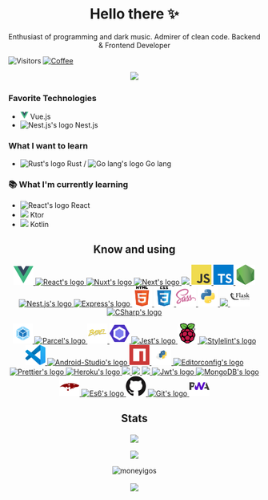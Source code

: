 <h1 align="center">Hello there ✨</h1>

<p align="center">
  Enthusiast of programming and dark music. Admirer of clean code. Backend & Frontend Developer 
  
![Visitors](https://komarev.com/ghpvc/?username=MoneyIgos) [![Coffee](https://badgen.net/badge/Buy%20Me/A%20Coffee/purple?icon=kofi)](https://www.buymeacoffee.com/mnigos)

</p>


<p align="center">
    <img src="https://github-profile-trophy.vercel.app/?username=Mnigos&theme=onedark">
</p>

### Favorite Technologies
  *  <img width="16" src="https://raw.githubusercontent.com/github/explore/master/topics/vue/vue.png" alt="Vue's logo" /> Vue.js
  *  <img width="16" src="https://seeklogo.com/images/N/nestjs-logo-09342F76C0-seeklogo.com.png" alt="Nest.js's logo" /> Nest.js

### What I want to learn
  * <img src="https://external-content.duckduckgo.com/iu/?u=http%3A%2F%2Frust-lang.org%2Flogos%2Frust-logo-512x512-blk.png&f=1&nofb=1" width="16" alt="Rust's logo"/> Rust / <img src="https://upload.wikimedia.org/wikipedia/commons/thumb/0/05/Go_Logo_Blue.svg/1200px-Go_Logo_Blue.svg.png" width="24" alt="Go lang's logo" /> Go lang

### 📚 What I'm currently learning
* <img src="https://sujanbyanjankar.com.np/wp-content/uploads/2019/01/React.js_logo-512.png" width="16" alt="React's logo" /> React
* <img src="https://external-content.duckduckgo.com/iu/?u=https%3A%2F%2Fwww.scottbrady91.com%2Fimg%2Flogos%2Fktor.png&f=1&nofb=1" width="16"/> Ktor
* <img src="https://external-content.duckduckgo.com/iu/?u=https%3A%2F%2Fapppresser.com%2Fwp-content%2Fuploads%2Fbb-plugin%2Fcache%2Fkotlin-logo-square.png&f=1&nofb=1" width="16"/> Kotlin

<h2 align="center">Know and using</h2>

<p align="center">
  <a title="Vue" href="http://vuejs.org/">
      <img width="40" src="https://raw.githubusercontent.com/github/explore/master/topics/vue/vue.png" alt="Vue's logo" />
  </a>
  
  <a title="React" href="https://reactjs.org/">
  <img src="https://sujanbyanjankar.com.np/wp-content/uploads/2019/01/React.js_logo-512.png" width="40" alt="React's logo" />
  </a>

  <a title="Nuxt" href="https://nuxtjs.org/">
      <img width="40" src="https://avatars3.githubusercontent.com/u/23360933?s=280&v=4" alt="Nuxt's logo" />
  </a>

  <a title="Next" href="https://nextjs.org/">
    <img width="40" src="https://cdn.worldvectorlogo.com/logos/nextjs-3.svg" alt="Next's logo" />
  </a>
  
  <a title="Vuetify" href="https://vuetifyjs.com">
    <img height="40" src ="https://seeklogo.com/images/V/vuetify-logo-3BCF73C928-seeklogo.com.png" />
  </a>

  <a title="Javascript" href="https://developer.mozilla.org/en-US/docs/Web/JavaScript">
    <img width="40" src="https://raw.githubusercontent.com/github/explore/master/topics/javascript/javascript.png" alt="Javascript's logo" />
  </a>
  
  <a title="Typescript" href="https://www.typescriptlang.org/">
    <img width="40" src="https://raw.githubusercontent.com/github/explore/master/topics/typescript/typescript.png" alt="Typescript's logo" />
  </a>
  
  <a title="Nodejs" href="https://nodejs.org/">
    <img width="40" src="https://raw.githubusercontent.com/github/explore/master/topics/nodejs/nodejs.png" alt="Nodejs's logo" />
  </a>
  
  <a title="Nest.js" href="https://nestjs.com/">
    <img width="40" src="https://seeklogo.com/images/N/nestjs-logo-09342F76C0-seeklogo.com.png" alt="Nest.js's logo" />
  </a>
  
  <a title="Express" href="https://expressjs.com/">
     <img width="40" src="https://www.mindrops.com/images/expressJS.png" alt="Express's logo" />
  </a>

  <a title="Html" href="https://www.w3.org/html/">
      <img width="40" src="https://raw.githubusercontent.com/github/explore/master/topics/html/html.png" alt="Html's logo" />
  </a>      

  <a title="Css" href="https://css-tricks.com/">
      <img width="40" src="https://raw.githubusercontent.com/github/explore/master/topics/css/css.png" alt="Css's logo" />
  </a>

  <a title="Sass" href="https://sass-lang.com/">
      <img width="40" src="https://raw.githubusercontent.com/github/explore/master/topics/sass/sass.png" alt="Sass's logo" />
  </a>

  <a title="Python" href="https://www.python.org/">
    <img width="40" src="https://raw.githubusercontent.com/github/explore/master/topics/python/python.png" alt="Python's logo" />
  </a>
  
  <a title="Kotlin" href="https://kotlinlang.org/">
    <img width="40" src="https://external-content.duckduckgo.com/iu/?u=https%3A%2F%2Fapppresser.com%2Fwp-content%2Fuploads%2Fbb-plugin%2Fcache%2Fkotlin-logo-square.png&f=1&nofb=1"
  </a>
  
  <a title="Flask" href="https://flask.palletsprojects.com/">
    <img width="40" src="https://raw.githubusercontent.com/github/explore/master/topics/flask/flask.png" alt="Flask's logo" />
  </a>
  
  <a title="CSharp" href="http://www.cplusplus.com/">
    <img width="40" src="https://external-content.duckduckgo.com/iu/?u=https%3A%2F%2Fberkarat.com%2Fwp-content%2Fuploads%2F2018%2F10%2Fc-logo.png&f=1&nofb=1" alt="CSharp's logo" />
  </a>
</p>

<p align="center">
<a title="Webpack" href="https://webpack.js.org/">
    <img width="40" src="https://raw.githubusercontent.com/github/explore/master/topics/webpack/webpack.png" alt="Webpack's logo" />
</a>
  
<a title="Parcel" href="https://parceljs.org/">
    <img height="40" src="https://www.pngkit.com/png/full/516-5165803_package-icon-3d-png-parcel-js.png" alt="Parcel's logo" />
</a>

<a title="Babel" href="https://babeljs.io/">
    <img width="40" src="https://raw.githubusercontent.com/github/explore/master/topics/babel/babel.png" alt="Babel's logo" />
</a>

<a title="Eslint" href="https://eslint.org/">
    <img width="40" src="https://raw.githubusercontent.com/github/explore/master/topics/eslint/eslint.png" alt="Eslint's logo" />
</a>

<a title="Jest" href="https://jestjs.io/">
    <img height="40" src="https://seeklogo.com/images/J/jest-logo-F9901EBBF7-seeklogo.com.png" alt="Jest's logo" />
</a>

<a title="Raspberry-pi" href="https://www.raspberrypi.org/">
    <img width="40" src="https://raw.githubusercontent.com/github/explore/master/topics/raspberry-pi/raspberry-pi.png" alt="Raspberry-pi's logo" />
</a>
<a title="Stylelint" href="https://stylelint.io/">
    <img width="40" src="https://cdn.worldvectorlogo.com/logos/stylelint.svg" alt="Stylelint's logo" />
</a>

<a title="Visual-studio-code" href="https://code.visualstudio.com/">
    <img width="40" src="https://raw.githubusercontent.com/github/explore/master/topics/visual-studio-code/visual-studio-code.png" alt="Visual-studio-code's logo" />
</a>
<a tltle="Android-Studio" href="https://developer.android.com">
  <img width="40" src="https://external-content.duckduckgo.com/iu/?u=https%3A%2F%2Fappjoy.org%2Fwp-content%2Fuploads%2F2016%2F05%2FAndroid-Studio-Logo.png&f=1&nofb=1" alt="Android-Studio's logo" />
</a>

<a title="Npm" href="https://www.npmjs.com/">
    <img width="40" src="https://raw.githubusercontent.com/github/explore/master/topics/npm/npm.png" alt="Npm's logo" />
</a>

<a title="Pip" href="https://pypi.org/project/pip/">
    <img width="40" src="https://raw.githubusercontent.com/github/explore/master/topics/pip/pip.png" alt="Pip's logo" />
</a>
<a title="Editorconfig" href="https://editorconfig.org/">
    <img width="40" src="https://panic.com/blog/wp-content/uploads/2015/02/edcon_color_transbg2.png" alt="Editorconfig's logo" />
</a>

<a title="Prettier" href="https://prettier.io/">
    <img width="40" src="https://avatars2.githubusercontent.com/u/25822731?s=400&v=4" alt="Prettier's logo" />
</a>

<a title="Heroku" href="https://heroku.com/">
    <img height="40" src="https://www.nicepng.com/png/full/223-2233246_heroku-logo-salesforce-heroku.png" alt="Heroku's logo" />
</a>

<a title="Netlify" href="https://www.netlify.com/">
    <img width="40" src="https://www.netlify.com/img/press/logos/logomark.png"
<a/>
  
<a title="Vercel" href="vercel.com">
    <img width="40" src="https://www.svgrepo.com/show/327408/logo-vercel.svg" />
</a>
  
<a title="Railway" href="https://railway.app">
    <img width="40" src="https://railway.app/brand/logo-dark.svg" />
</a>

<a title="Jwt" href="https://jwt.io/">
    <img width="40" src="https://jwt.io/img/pic_logo.svg" alt="Jwt's logo" />
</a>

<a title="Mongodb" href="https://www.mongodb.com/">
    <img width="40" src="https://external-content.duckduckgo.com/iu/?u=https%3A%2F%2Fcms-assets.tutsplus.com%2Fuploads%2Fusers%2F1116%2Fposts%2F24835%2Fpreview_image%2Fmongodb-logo.png&f=1&nofb=1" alt="MongoDB's logo" />
</a>

<a title="Mongoose" href="https://mongoosejs.com/">
    <img width="40" src="https://raw.githubusercontent.com/github/explore/master/topics/mongoose/mongoose.png" alt="Mongoose's logo" />
</a>

  <a title="Es6" href="https://developer.mozilla.org/en-US/docs/Web/JavaScript">
      <img width="40" src="https://external-content.duckduckgo.com/iu/?u=https%3A%2F%2Ffrontendmasters.com%2Fassets%2Fes6-logo-300x300.png&f=1&nofb=1" alt="Es6's logo" />
  </a>

<a title="Github" href="https://github.com">
    <img width="40" src="https://raw.githubusercontent.com/github/explore/master/topics/github/github.png" alt="Github's logo" />
</a>

<a title="Git" href="https://git-scm.com/">
    <img width="40" src="https://www.vectorlogo.zone/logos/git-scm/git-scm-icon.svg" alt="Git's logo" />
</a>

<a title="Pwa" href="https://web.dev/progressive-web-apps/">
    <img width="40" src="https://raw.githubusercontent.com/github/explore/master/topics/pwa/pwa.png" alt="Pwa's logo" />
</a>
</p>

<h2 align="center">Stats</h2>

<p align="center">
  <img align="center" src="https://github-readme-stats.vercel.app/api/top-langs/?username=Mnigos&layout=compact&theme=tokyonight" />
</p>
<p align="center">
  <img align="center" src="https://github-readme-stats.vercel.app/api?username=Mnigos&count_private=true&show_icons=true&theme=tokyonight" />
</p>
<p align="center"><img align="center" src="https://github-readme-streak-stats.herokuapp.com/?user=Mnigos&theme=tokyonight" alt="moneyigos" /></p>
<p align="center">
  <img align="center" src="https://github-readme-stats.vercel.app/api/wakatime?username=MoneyIgos&layout=compact&theme=tokyonight"
</p>
